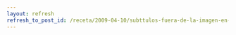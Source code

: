 ```yaml
---
layout: refresh
refresh_to_post_id: /receta/2009-04-10/subttulos-fuera-de-la-imagen-en-mplayer
---
```

